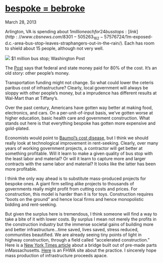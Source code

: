 # [bespoke = bebroke](/2013/03/28/bespoke-bebroke/ "bespoke = bebroke")

March 28, 2013

Arlington, VA is spending about $1 million each for 24 bus stops: [link](http://www.cbsnews.com/8301-505263_162-57576724/$1m-exposed-d.c.-area-bus-stop-leaves-straphangers-out-in-the-rain/). Each has room to shield about 15 people, although not very well.

![](http://www.washingtonpost.com/rf/image_606w/2010-2019/WashingtonPost/2013/03/21/Others/Images/2013-03-21/_MG_84201363882028.jpg)
$1 million bus stop; Washington Post

The [Post](http://articles.washingtonpost.com/2013-03-24/local/37989853_1_bus-shelter-new-bus-streetcars) says that federal and state money paid for 80% of the cost. It’s an old story: other people’s money.

Transportation funding might not change. So what could lower the ceteris paribus cost of infrastructure? Clearly, local government will always be sloppy with other people’s money, but a imprudence has different results at Wal-Mart than at Tiffany’s.

Over the past century, Americans have gotten way better at making food, electronics, and cars. On a per-unit-of-input basis, we’ve gotten worse at higher education, basic health care and government construction. What stands out here is that everything bespoke has gotten more expensive and gold-plated.

Economists would point to [Baumol’s cost disease](http://en.wikipedia.org/wiki/Baumol), but I think we should really look at technological improvement in rent-seeking. Clearly, over many years of working government projects, a contractor will get better at something profitable. Will it learn to make a given quality of bus stop with the least labor and material? Or will it learn to capture more and larger contracts with the same labor and material? It looks like the latter has been more profitable.

I think the only way ahead is to substitute mass-produced projects for bespoke ones. A giant firm selling alike projects to thousands of governments really might profit from cutting costs and prices. For construction, this model is harder than it is for toys. Construction requires “boots on the ground” and hence local firms and hence monopolistic bidding and rent-seeking.

But given the surplus here is tremendous, I think someone will find a way to take a bite of it with lower costs. By surplus I mean not merely the profits in the construction industry but the immense societal gains of building more and better infrastructure…time saved, lives saved, stress reduced, communities beautified. We are already seeing tiny points of light in highway construction, through a field called “accelerated construction.” Here is a [New York Times article](http://http//www.nytimes.com/2012/04/18/us/rapid-construction-techniques-transform-infrastructure-repair.html?pagewanted=all) about a bridge built out of pre-made parts inMassachusetts. [Here](http://ops.fhwa.dot.gov/wz/construction/accelerated/) is an FHWA site about the practice. I sincerely hope mass production of infrastructure proceeds apace.
       
